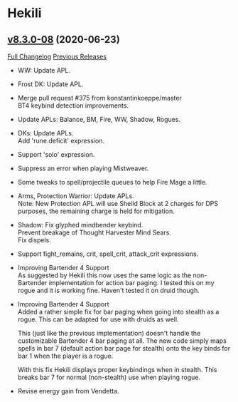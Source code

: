 # Hekili

## [v8.3.0-08](https://github.com/Hekili/hekili/tree/v8.3.0-08) (2020-06-23)
[Full Changelog](https://github.com/Hekili/hekili/compare/v8.3.0-07...v8.3.0-08) [Previous Releases](https://github.com/Hekili/hekili/releases)

- WW:  Update APL.  
- Frost DK:  Update APL.  
- Merge pull request #375 from konstantinkoeppe/master  
    BT4 keybind detection improvements.  
- Update APLs:  Balance, BM, Fire, WW, Shadow, Rogues.  
- DKs:  Update APLs.  
    Add 'rune.deficit' expression.  
- Support 'solo' expression.  
- Suppress an error when playing Mistweaver.  
- Some tweaks to spell/projectile queues to help Fire Mage a little.  
- Arms, Protection Warrior:  Update APLs.  
    Note:  New Protection APL will use Sheild Block at 2 charges for DPS purposes, the remaining charge is held for mitigation.  
- Shadow:  Fix glyphed mindbender keybind.  
    Prevent breakage of Thought Harvester Mind Sears.  
    Fix dispels.  
- Support fight\_remains, crit, spell\_crit, attack\_crit expressions.  
- Improving Bartender 4 Support  
    As suggested by Hekili this now uses the same logic as the non-Bartender implementation for action bar paging. I tested this on my rogue and it is working fine. Haven't tested it on druid though.  
- Improving Bartender 4 Support  
    Added a rather simple fix for bar paging when going into stealth as a rogue. This can be adapted for use with druids as well.  
    This (just like the previous implementation) doesn't handle the customizable Bartender 4 bar paging at all. The new code simply maps spells in bar 7 (default action bar page for stealth) onto the key binds for bar 1 when the player is a rogue.  
    With this fix Hekili displays proper keybindings when in stealth. This breaks bar 7 for normal (non-stealth) use when playing rogue.  
- Revise energy gain from Vendetta.  
